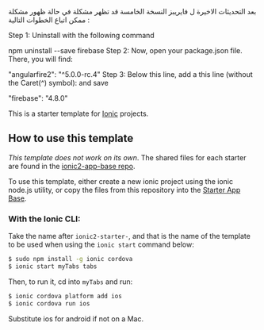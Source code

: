 بعد التحديثات الاخيرة ل فايريبز النسخة الخامسة قد تظهر مشكلة في حالة ظهور مشكلة ممكن اتباع الخطوات التالية : 


Step 1: Uninstall with the following command

npm uninstall --save firebase
Step 2: Now, open your package.json file. There, you will find:

"angularfire2": "^5.0.0-rc.4"
Step 3: Below this line, add a this line (without the Caret(^) symbol): and save

"firebase": "4.8.0"













This is a starter template for [Ionic](http://ionicframework.com/docs/) projects.

## How to use this template

*This template does not work on its own*. The shared files for each starter are found in the [ionic2-app-base repo](https://github.com/ionic-team/ionic2-app-base).

To use this template, either create a new ionic project using the ionic node.js utility, or copy the files from this repository into the [Starter App Base](https://github.com/ionic-team/ionic2-app-base).

### With the Ionic CLI:

Take the name after `ionic2-starter-`, and that is the name of the template to be used when using the `ionic start` command below:

```bash
$ sudo npm install -g ionic cordova
$ ionic start myTabs tabs
```

Then, to run it, cd into `myTabs` and run:

```bash
$ ionic cordova platform add ios
$ ionic cordova run ios
```

Substitute ios for android if not on a Mac.

